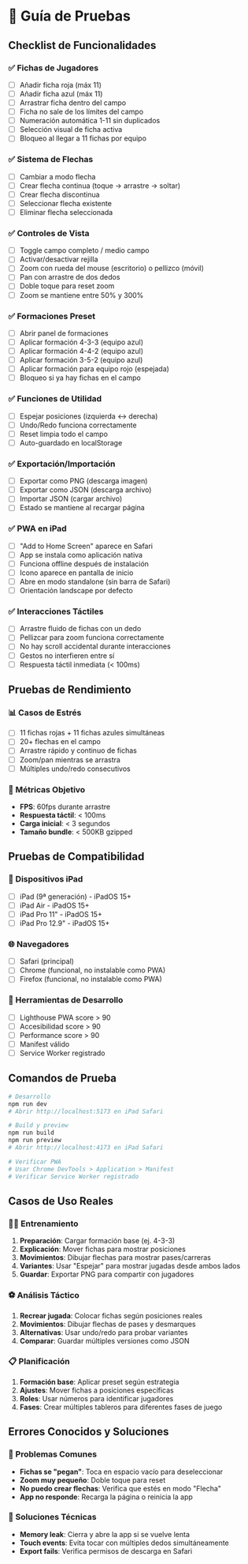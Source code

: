 # 🧪 Guía de Pruebas

## Checklist de Funcionalidades

### ✅ Fichas de Jugadores
- [ ] Añadir ficha roja (máx 11)
- [ ] Añadir ficha azul (máx 11)
- [ ] Arrastrar ficha dentro del campo
- [ ] Ficha no sale de los límites del campo
- [ ] Numeración automática 1-11 sin duplicados
- [ ] Selección visual de ficha activa
- [ ] Bloqueo al llegar a 11 fichas por equipo

### ✅ Sistema de Flechas
- [ ] Cambiar a modo flecha
- [ ] Crear flecha continua (toque → arrastre → soltar)
- [ ] Crear flecha discontinua
- [ ] Seleccionar flecha existente
- [ ] Eliminar flecha seleccionada

### ✅ Controles de Vista
- [ ] Toggle campo completo / medio campo
- [ ] Activar/desactivar rejilla
- [ ] Zoom con rueda del mouse (escritorio) o pellizco (móvil)
- [ ] Pan con arrastre de dos dedos
- [ ] Doble toque para reset zoom
- [ ] Zoom se mantiene entre 50% y 300%

### ✅ Formaciones Preset
- [ ] Abrir panel de formaciones
- [ ] Aplicar formación 4-3-3 (equipo azul)
- [ ] Aplicar formación 4-4-2 (equipo azul)  
- [ ] Aplicar formación 3-5-2 (equipo azul)
- [ ] Aplicar formación para equipo rojo (espejada)
- [ ] Bloqueo si ya hay fichas en el campo

### ✅ Funciones de Utilidad
- [ ] Espejar posiciones (izquierda ↔ derecha)
- [ ] Undo/Redo funciona correctamente
- [ ] Reset limpia todo el campo
- [ ] Auto-guardado en localStorage

### ✅ Exportación/Importación
- [ ] Exportar como PNG (descarga imagen)
- [ ] Exportar como JSON (descarga archivo)
- [ ] Importar JSON (cargar archivo)
- [ ] Estado se mantiene al recargar página

### ✅ PWA en iPad
- [ ] "Add to Home Screen" aparece en Safari
- [ ] App se instala como aplicación nativa
- [ ] Funciona offline después de instalación
- [ ] Icono aparece en pantalla de inicio
- [ ] Abre en modo standalone (sin barra de Safari)
- [ ] Orientación landscape por defecto

### ✅ Interacciones Táctiles
- [ ] Arrastre fluido de fichas con un dedo
- [ ] Pellizcar para zoom funciona correctamente
- [ ] No hay scroll accidental durante interacciones
- [ ] Gestos no interfieren entre sí
- [ ] Respuesta táctil inmediata (< 100ms)

## Pruebas de Rendimiento

### 📊 Casos de Estrés
- [ ] 11 fichas rojas + 11 fichas azules simultáneas
- [ ] 20+ flechas en el campo
- [ ] Arrastre rápido y continuo de fichas
- [ ] Zoom/pan mientras se arrastra
- [ ] Múltiples undo/redo consecutivos

### 🎯 Métricas Objetivo
- **FPS**: 60fps durante arrastre
- **Respuesta táctil**: < 100ms
- **Carga inicial**: < 3 segundos
- **Tamaño bundle**: < 500KB gzipped

## Pruebas de Compatibilidad

### 📱 Dispositivos iPad
- [ ] iPad (9ª generación) - iPadOS 15+
- [ ] iPad Air - iPadOS 15+  
- [ ] iPad Pro 11" - iPadOS 15+
- [ ] iPad Pro 12.9" - iPadOS 15+

### 🌐 Navegadores
- [ ] Safari (principal)
- [ ] Chrome (funcional, no instalable como PWA)
- [ ] Firefox (funcional, no instalable como PWA)

### 🔧 Herramientas de Desarrollo
- [ ] Lighthouse PWA score > 90
- [ ] Accesibilidad score > 90
- [ ] Performance score > 90
- [ ] Manifest válido
- [ ] Service Worker registrado

## Comandos de Prueba

```bash
# Desarrollo
npm run dev
# Abrir http://localhost:5173 en iPad Safari

# Build y preview
npm run build
npm run preview
# Abrir http://localhost:4173 en iPad Safari

# Verificar PWA
# Usar Chrome DevTools > Application > Manifest
# Verificar Service Worker registrado
```

## Casos de Uso Reales

### 🏃‍♂️ Entrenamiento
1. **Preparación**: Cargar formación base (ej. 4-3-3)
2. **Explicación**: Mover fichas para mostrar posiciones
3. **Movimientos**: Dibujar flechas para mostrar pases/carreras
4. **Variantes**: Usar "Espejar" para mostrar jugadas desde ambos lados
5. **Guardar**: Exportar PNG para compartir con jugadores

### ⚽ Análisis Táctico
1. **Recrear jugada**: Colocar fichas según posiciones reales
2. **Movimientos**: Dibujar flechas de pases y desmarques
3. **Alternativas**: Usar undo/redo para probar variantes
4. **Comparar**: Guardar múltiples versiones como JSON

### 📋 Planificación
1. **Formación base**: Aplicar preset según estrategia
2. **Ajustes**: Mover fichas a posiciones específicas
3. **Roles**: Usar números para identificar jugadores
4. **Fases**: Crear múltiples tableros para diferentes fases de juego

## Errores Conocidos y Soluciones

### 🐛 Problemas Comunes
- **Fichas se "pegan"**: Toca en espacio vacío para deseleccionar
- **Zoom muy pequeño**: Doble toque para reset
- **No puedo crear flechas**: Verifica que estés en modo "Flecha"
- **App no responde**: Recarga la página o reinicia la app

### 🔧 Soluciones Técnicas
- **Memory leak**: Cierra y abre la app si se vuelve lenta
- **Touch events**: Evita tocar con múltiples dedos simultáneamente
- **Export fails**: Verifica permisos de descarga en Safari